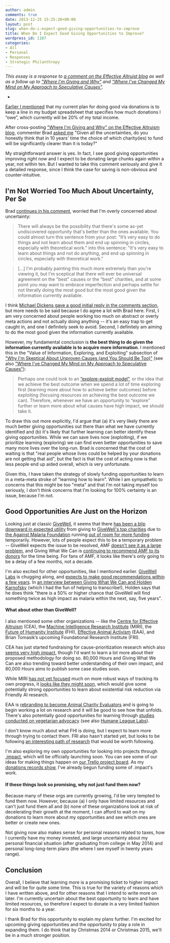 ```yaml
---
author: admin
comments: true
date: 2013-12-25 15:25:20+00:00
layout: post
slug: when-do-i-expect-good-giving-opportunities-to-improve
title: When Do I Expect Good Giving Opportunities to Improve?
wordpress_id: 1107
categories:
- All
- Personal
- Responses
- Strategic Philanthropy
---
```


_This essay is a response to [a comment on the Effective Altruist blog](http://www.effective-altruism.com/where-im-giving-and-why-peter-hurford/#comment-1175928963) as well as a follow up to ["Where I'm Giving and Why"](http://www.everydayutilitarian.com/essays/where-im-giving-and-why/) and ["Where I've Changed My Mind on My Approach to Speculative Causes"](http://www.everydayutilitarian.com/essays/where-ive-changed-my-mind-on-my-approach-to-speculative-causes/)._

-

[Earlier I mentioned](http://www.everydayutilitarian.com/essays/where-im-giving-and-why/) that my current plan for doing good via donations is to keep a line in my budget spreadsheet that specifies how much donations I “owe”, which currently will be 20% of my total income.

After cross-posting ["Where I'm Giving and Why" on the Effective Altruism blog](http://www.effective-altruism.com/where-im-giving-and-why-peter-hurford/), commenter Brad [asked me](http://www.effective-altruism.com/where-im-giving-and-why-peter-hurford/#comment-1175928963) "Given all the uncertainties, do you honestly think that in 10 years' time the choice of which charity(ies) to fund will be significantly clearer than it is today?"

My straightforward answer is yes.  In fact, I see good giving opportunities improving _right now_ and I expect to be donating large chunks again within a year, not within ten.  But I wanted to take this comment seriously and give it a detailed response, since I think the case for saving is non-obvious and counter-intuitive.<!-- more -->






## I'm Not Worried Too Much About Uncertainty, Per Se


Brad [continues in his comment](http://www.effective-altruism.com/where-im-giving-and-why-peter-hurford/#comment-1175928963), worried that I'm overly concerned about uncertainty:



> There will always be the possibility that there's some as-yet undiscovered opportunity that's better than the ones available. You could almost turn this sentence from your post: "It’s very easy to do things and not learn about them and end up spinning in circles, especially with theoretical work." into this sentence: "It's very easy to learn about things and not do anything, and end up spinning in circles, especially with theoretical work."

> [...] I'm probably painting this much more extremely than you're viewing it, but I'm sceptical that there will ever be universal agreement on the "best" causes or the "best" charities, and at some point you may want to embrace imperfection and perhaps settle for not literally doing the most good but the most good given the information currently available.





I think [Michael Dickens gave a good initial reply in the comments section](http://www.effective-altruism.com/where-im-giving-and-why-peter-hurford/#comment-1176206686), but more needs to be said because I do agree a lot with Brad here.  First, I am very concerned about people working too much on abstract or overly meta actions and not actually doing anything -- it's an easy trap to get caught in, and one I definitely seek to avoid.  Second, I definitely am aiming to do the most good given the information currently available.

However, my fundamental conclusion is **the best thing to do given the information currently available is to acquire more information**.  I mentioned this in the "Value of Information, Exploring, and Exploiting" subsection of ["Why I'm Skeptical About Unproven Causes (and You Should Be Too)"](http://www.everydayutilitarian.com/essays/why-im-skeptical-about-unproven-causes-and-you-should-be-too/) (see also ["Where I've Changed My Mind on My Approach to Speculative Causes"](http://www.everydayutilitarian.com/essays/where-ive-changed-my-mind-on-my-approach-to-speculative-causes/)):



> Perhaps one could look to an [“explore-exploit model”](http://en.wikipedia.org/wiki/Multi-armed_bandit), or the idea that we achieve the best outcome when we spend a lot of time exploring first (learning more about how to achieve better outcomes) before exploiting (focusing resources on achieving the best outcome we can). Therefore, whenever we have an opportunity to “explore” further or learn more about what causes have high impact, we should take it.



To draw this out more explicitly, I'd argue that (a) it's very likely there are much better giving opportunities out there than what we have currently identified and (b) it's likely that further learning can better identify these giving opportunities.  While we can save lives now (exploiting), if we prioritize learning (exploring) we can find even better opportunities to save many more lives over the long-run.  Brad is concerned that the cost of waiting is that "real people whose lives could be helped by your donations are not getting that aid", but the fact is that the cost of acting now is that less people end up aided overall, which is very unfortunate.

Given this, I have taken the strategy of slowly funding opportunities to learn in a meta-meta stroke of "learning how to learn".  While I am sympathetic to concerns that this might be too "meta" and that I'm not taking myself too seriously, I don't think concerns that I'm looking for 100% certainty is an issue, because I'm not.






## Good Opportunities Are Just on the Horizon


Looking just at classic [GiveWell](http://www.givewell.org), it seems that there [has been a blip downward in expected utility](http://www.reflectivedisequilibrium.blogspot.com/2013/12/off-cuff-thoughts-on-givewells-2013.html) from giving to [GiveWell's top charities](www.givewell.org/charities/top-charities) due to [the Against Malaria Foundation](againstmalaria.com) running [out of room for more funding](http://blog.givewell.org/2013/11/26/change-in-against-malaria-foundation-recommendation-status-room-for-more-funding-related/) temporarily.  However, lots of people expect this to be a temporary problem -- GiveWell expects the issue to be resolved, AMF [doesn't see it as a large problem](http://www.againstmalaria.com/Distributionupdate28Nov2013.aspx), and Giving What We Can is [continuing to recommend AMF to its donors](http://www.givingwhatwecan.org/blog/2013-12-12/why-we-continue-to-recommend-the-against-malaria-foundation) for the time being.  For fans of AMF, it looks like there's only going to be a delay of a few months, not a decade.

I'm also excited for other opportunities, like I mentioned earlier.  [GiveWell Labs](http://www.givewell.org/givewell-labs) is chugging along, and [expects to make good recommendations within a few years](http://blog.givewell.org/2013/12/01/givewells-top-charities-for-giving-season-2013/comment-page-1/#comment-790596).  In [an interview between Giving What We Can and Holden Karnofsky](http://www.givingwhatwecan.org/blog/2013-09-08/a-conversation-with-holden-karnofsky-co-founder-of-givewell-part-ii) (which I had the fun of helping to transcribe!), Holden says that he does think "there is a 50% or higher chance that GiveWell will find something twice as high impact as malaria within the next, say, five years".





#### What about other than GiveWell?


I also mentioned some other organizations -- like the [Centre for Effective Altruism](http://home.centreforeffectivealtruism.org/) (CEA), the [Machine Intelligence Research Institute](http://intelligence.org/) (MIRI), the [Future of Humanity Institute](http://www.fhi.ox.ac.uk/) (FHI), [Effective Animal Activism](http://www.effectiveanimalactivism.org) (EAA), and Brian Tomasik’s upcoming Foundational Research Institute (FRI).

CEA has just started fundraising for cause-prioritization research which also [seems very high impact](http://prezi.com/nwbjaevxhxo2/untitled-prezi/), though I'd want to learn a lot more about their proposed methodology for doing so.  80,000 Hours and Giving What We Can are also trending toward better understanding of their own impact, and 80,000 Hours aims to publish some case studies soon.

While MIRI [has not yet focused](http://www.effective-altruism.com/where-im-giving-and-why-peter-hurford/#comment-1175932409) much on more robust ways of tracking its own progress, it [looks like they might soon](http://intelligence.org/2013/12/20/2013-in-review-operations/), which would give some potentially strong opportunities to learn about existential risk reduction via Friendly AI research.

EAA is [rebranding to become Animal Charity Evaluators](http://www.effectiveanimalactivism.org/help-us-help-animals-your-donation-giving-season) and is going to begin working a lot on research and it will be good to see how that unfolds.  There's also potentially good opportunities for learning through [studies conducted on vegetarian advocacy](http://www.effectiveanimalactivism.org/Upcoming/studies) (see also [Humane League Labs](http://humaneleaguelabs.wordpress.com)).

I don't know much about what FHI is doing, but I expect to learn more through trying to contact them.  FRI also hasn't started yet, but looks to be following [an interesting path of research](http://www.utilitarian-essays.com/future-suffering-topics.html) that would be worth following.

I'm also exploring my own opportunities for looking into projects through [.impact](http://www.dotimpact.im), which will be officially launching soon.  You can see some of our ideas for making things happen on [our Trello project board](trello.com/b/npVl3e9d/effective-altruist-project-board).  As my [donations records show](http://www.everydayutilitarian.com/donations-report/), I've already begun funding some of .impact's work.






#### If these things look so promising, why not just fund them now?


Because many of these orgs are currently growing, I'd be very tempted to fund them now.  However, because (a) I only have limited resources and can't just fund them all and (b) none of these organizations look at risk of decelerating their growth at the moment, I can afford to wait on my donations to learn more about my opportunities and see which ones are better or create new ones.

Not giving now also makes sense for personal reasons related to taxes, how I currently have my money invested, and large uncertainty about my personal financial situation (after graduating from college in May 2014) and personal long-long-term plans (the where I see myself in twenty years range).






## Conclusion


Overall, I believe that learning more is a promising ticket to higher impact and will be for quite some time.  This is true for the variety of reasons which I have written above, and for other reasons that I intend to write more on later.  I'm currently uncertain about the best opportunity to learn and have limited resources, so therefore I expect to donate in a very limited fashion for six months to a year.

I thank Brad for this opportunity to explain my plans further.  I'm excited for upcoming giving opportunities and the opportunity to play a role in expanding them.  I do think that by Christmas 2014 or Christmas 2015, we'll be in a much stronger position.
